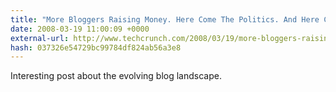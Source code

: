 ```yaml
---
title: "More Bloggers Raising Money. Here Come The Politics. And Here Comes My Rant."
date: 2008-03-19 11:00:09 +0000
external-url: http://www.techcrunch.com/2008/03/19/more-bloggers-raising-money-here-come-the-politics-and-here-comes-my-rant/
hash: 037326e54729bc99784df824ab56a3e8
---
```


Interesting post about the evolving blog landscape.
